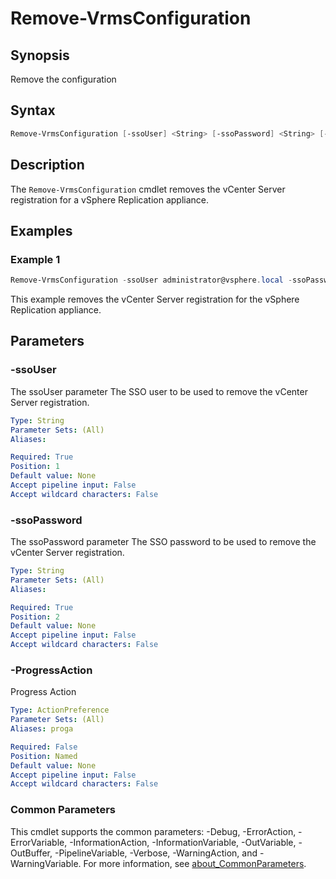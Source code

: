 # Remove-VrmsConfiguration

## Synopsis

Remove the configuration

## Syntax

```powershell
Remove-VrmsConfiguration [-ssoUser] <String> [-ssoPassword] <String> [-ProgressAction <ActionPreference>] [<CommonParameters>]
```

## Description

The `Remove-VrmsConfiguration` cmdlet removes the vCenter Server registration for a vSphere Replication appliance.

## Examples

### Example 1

```powershell
Remove-VrmsConfiguration -ssoUser administrator@vsphere.local -ssoPassword VMw@re1!
```

This example removes the vCenter Server registration for the vSphere Replication appliance.

## Parameters

### -ssoUser

The ssoUser parameter The SSO user to be used to remove the vCenter Server registration.

```yaml
Type: String
Parameter Sets: (All)
Aliases:

Required: True
Position: 1
Default value: None
Accept pipeline input: False
Accept wildcard characters: False
```

### -ssoPassword

The ssoPassword parameter The SSO password to be used to remove the vCenter Server registration.

```yaml
Type: String
Parameter Sets: (All)
Aliases:

Required: True
Position: 2
Default value: None
Accept pipeline input: False
Accept wildcard characters: False
```

### -ProgressAction

Progress Action

```yaml
Type: ActionPreference
Parameter Sets: (All)
Aliases: proga

Required: False
Position: Named
Default value: None
Accept pipeline input: False
Accept wildcard characters: False
```

### Common Parameters

This cmdlet supports the common parameters: -Debug, -ErrorAction, -ErrorVariable, -InformationAction, -InformationVariable, -OutVariable, -OutBuffer, -PipelineVariable, -Verbose, -WarningAction, and -WarningVariable. For more information, see [about_CommonParameters](http://go.microsoft.com/fwlink/?LinkID=113216).

